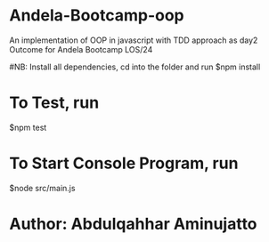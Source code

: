 # Andela-Bootcamp-oop
An implementation of OOP in javascript with TDD approach as day2 Outcome for Andela Bootcamp LOS/24

#NB: Install all dependencies, cd into the folder and run
$npm install

# To Test, run
$npm test

# To Start Console Program, run
$node src/main.js


# Author: Abdulqahhar Aminujatto
